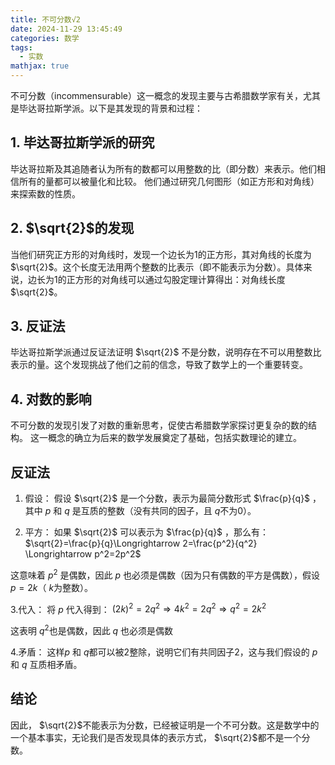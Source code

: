 ```yaml
---
title: 不可分数√2
date: 2024-11-29 13:45:49
categories: 数学
tags: 
  - 实数
mathjax: true
---
```

不可分数（incommensurable）这一概念的发现主要与古希腊数学家有关，尤其是毕达哥拉斯学派。以下是其发现的背景和过程：

## 1. 毕达哥拉斯学派的研究

毕达哥拉斯及其追随者认为所有的数都可以用整数的比（即分数）来表示。他们相信所有的量都可以被量化和比较。
他们通过研究几何图形（如正方形和对角线）来探索数的性质。

## 2. $\sqrt{2}$的发现

当他们研究正方形的对角线时，发现一个边长为1的正方形，其对角线的长度为 $\sqrt{2}$。这个长度无法用两个整数的比表示（即不能表示为分数）。具体来说，边长为1的正方形的对角线可以通过勾股定理计算得出：对角线长度 $\sqrt{2}$。

<!-- more -->

## 3. 反证法

毕达哥拉斯学派通过反证法证明 $\sqrt{2}$ 不是分数，说明存在不可以用整数比表示的量。这个发现挑战了他们之前的信念，导致了数学上的一个重要转变。

## 4. 对数的影响

不可分数的发现引发了对数的重新思考，促使古希腊数学家探讨更复杂的数的结构。
这一概念的确立为后来的数学发展奠定了基础，包括实数理论的建立。


## 反证法

1. 假设： 假设 $\sqrt{2}$ 是一个分数，表示为最简分数形式 $\frac{p}{q}$ ，其中 $p$ 和 $q$ 是互质的整数（没有共同的因子，且 $q$不为0）。

2. 平方： 如果 $\sqrt{2}$ 可以表示为 $\frac{p}{q}$ ，那么有： $\sqrt{2}=\frac{p}{q}\Longrightarrow 2=\frac{p^2}{q^2} \Longrightarrow p^2=2p^2$

这意味着 $p^2$ 是偶数，因此 $p$ 也必须是偶数（因为只有偶数的平方是偶数），假设 $p=2k$（ $k$为整数）。

3.代入： 将 $p$ 代入得到： $(2k)^2=2q^2  \Longrightarrow 4k^2=2q^2 \Longrightarrow q^2=2k^2$

这表明 $q^2$也是偶数，因此 $q$ 也必须是偶数

4.矛盾： 这样$p$ 和 $q$都可以被2整除，说明它们有共同因子2，这与我们假设的 $p$ 和 $q$ 互质相矛盾。

## 结论

因此， $\sqrt{2}$不能表示为分数，已经被证明是一个不可分数。这是数学中的一个基本事实，无论我们是否发现具体的表示方式， $\sqrt{2}$都不是一个分数。